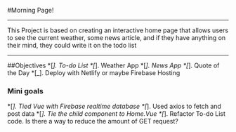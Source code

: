#Morning Page!

---
<p>
    This Project is based on creating an interactive home page
    that allows users to see the current weather, some news article, and
    if they have anything on their mind, they could write it on the todo list
</p>

---

##Objectives
*[_]. To-do List
*[_]. Weather App
*[_]. News App
*[_]. Quote of the Day
*[_]. Deploy with Netlify or maybe Firebase Hosting


### Mini goals
*[_]. Tied Vue with Firebase realtime database
*[_]. Used axios to fetch and post data
*[_]. Tie the child component to Home.Vue
*[_]. Refactor To-do List code. Is there a way to reduce the amount of GET request?
